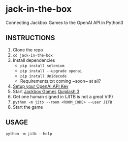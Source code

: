 # jack-in-the-box
Connecting Jackbox Games to the OpenAI API in Python3

## INSTRUCTIONS

1. Clone the repo
2. `cd jack-in-the-box`
3. Install dependencies
   - `pip install selenium`
   - `pip install --upgrade openai`
   - `pip install Unidecode`
   - Requirements.txt coming ~soon~ at all?
4. [Setup your OpenAI API Key](https://platform.openai.com/docs/quickstart/step-2-setup-your-api-key)
5. Start [Jackbox Games](https://www.jackboxgames.com/) [Quiplash 3](https://www.jackboxgames.com/games/the-jackbox-party-starter/quiplash-3-party-starter)
6. Get one human signed in (JITB is not a great VIP)
7. `python -m jitb --room <ROOM_CODE> --user JITB`
8. Start the game   

## USAGE

`python -m jitb --help`
